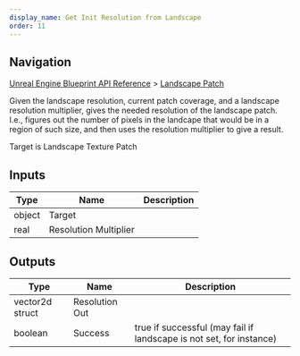 ```yaml
---
display_name: Get Init Resolution from Landscape
order: 11
---
```

## Navigation

[Unreal Engine Blueprint API Reference](https://dev.epicgames.com/documentation/en-us/unreal-engine/BlueprintAPI) > [Landscape Patch](https://dev.epicgames.com/documentation/en-us/unreal-engine/BlueprintAPI/LandscapePatch)

Given the landscape resolution, current patch coverage, and a landscape resolution multiplier, gives the
needed resolution of the landscape patch. I.e., figures out the number of pixels in the landcape that
would be in a region of such size, and then uses the resolution multiplier to give a result.

Target is Landscape Texture Patch

## Inputs

| Type | Name | Description |
| --- | --- | --- |
| object | Target |  |
| real | Resolution Multiplier |  |

## Outputs

| Type | Name | Description |
| --- | --- | --- |
| vector2d struct | Resolution Out |  |
| boolean | Success | true if successful (may fail if landscape is not set, for instance) |
